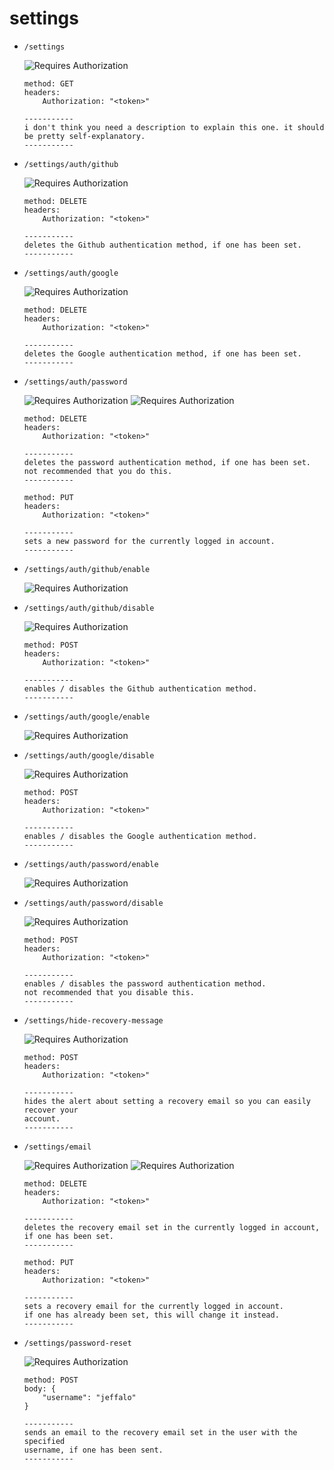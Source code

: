 # settings

- `/settings`

	![Requires Authorization](https://img.shields.io/badge/requires_authorization-GET:_yes-blue)
	```
	method: GET
	headers:
		Authorization: "<token>"

	-----------
	i don't think you need a description to explain this one. it should be pretty self-explanatory.
	-----------
	```

- `/settings/auth/github`

	![Requires Authorization](https://img.shields.io/badge/requires_authorization-DELETE:_yes-orange)
	```
	method: DELETE
	headers:
		Authorization: "<token>"

	-----------
	deletes the Github authentication method, if one has been set.
	-----------
	```

- `/settings/auth/google`

	![Requires Authorization](https://img.shields.io/badge/requires_authorization-DELETE:_yes-orange)
	```
	method: DELETE
	headers:
		Authorization: "<token>"

	-----------
	deletes the Google authentication method, if one has been set.
	-----------
	```

- `/settings/auth/password`

	![Requires Authorization](https://img.shields.io/badge/requires_authorization-DELETE:_yes-orange)
	![Requires Authorization](https://img.shields.io/badge/requires_authorization-PUT:_yes-green)
	```
	method: DELETE
	headers:
		Authorization: "<token>"

	-----------
	deletes the password authentication method, if one has been set.
	not recommended that you do this.
	-----------

	method: PUT
	headers:
		Authorization: "<token>"

	-----------
	sets a new password for the currently logged in account.
	-----------
	```

- `/settings/auth/github/enable`

	![Requires Authorization](https://img.shields.io/badge/requires_authorization-yes-blue)

- `/settings/auth/github/disable`

	![Requires Authorization](https://img.shields.io/badge/requires_authorization-yes-blue)
	```
	method: POST
	headers:
		Authorization: "<token>"

	-----------
	enables / disables the Github authentication method.
	-----------
	```

- `/settings/auth/google/enable`

	![Requires Authorization](https://img.shields.io/badge/requires_authorization-yes-blue)
- `/settings/auth/google/disable`

	![Requires Authorization](https://img.shields.io/badge/requires_authorization-yes-blue)
	```
	method: POST
	headers:
		Authorization: "<token>"

	-----------
	enables / disables the Google authentication method.
	-----------
	```

- `/settings/auth/password/enable`

	![Requires Authorization](https://img.shields.io/badge/requires_authorization-yes-blue)
- `/settings/auth/password/disable`

	![Requires Authorization](https://img.shields.io/badge/requires_authorization-yes-blue)
	```
	method: POST
	headers:
		Authorization: "<token>"

	-----------
	enables / disables the password authentication method.
	not recommended that you disable this.
	-----------
	```

- `/settings/hide-recovery-message`

  	![Requires Authorization](https://img.shields.io/badge/requires_authorization-yes-blue)
	```
	method: POST
	headers:
		Authorization: "<token>"

	-----------
	hides the alert about setting a recovery email so you can easily recover your
	account.
	-----------
	```

- `/settings/email`

	![Requires Authorization](https://img.shields.io/badge/requires_authorization:DELETE-yes-orange)
	![Requires Authorization](https://img.shields.io/badge/requires_authorization:PUT-yes-green)
	```
	method: DELETE
	headers:
		Authorization: "<token>"

	-----------
	deletes the recovery email set in the currently logged in account,
	if one has been set.
	-----------

	method: PUT
	headers:
		Authorization: "<token>"
		
	-----------
	sets a recovery email for the currently logged in account.
	if one has already been set, this will change it instead.
	-----------
	```

- `/settings/password-reset`

	![Requires Authorization](https://img.shields.io/badge/requires_authorization-yes-blue)
	```
	method: POST
	body: {
		"username": "jeffalo"
	}
	
	-----------
	sends an email to the recovery email set in the user with the specified
	username, if one has been sent.
	-----------
	```
